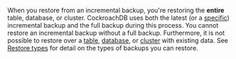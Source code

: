 When you restore from an incremental backup, you're restoring the **entire** table, database, or cluster. CockroachDB uses both the latest (or a [specific](restore.html#restore-a-specific-backup)) incremental backup and the full backup during this process. You cannot restore an incremental backup without a full backup. Furthermore, it is not possible to restore over a [table](restore.html#tables), [database](restore.html#databases), or [cluster](restore.html#full-cluster) with existing data. See [Restore types](restore.html#restore-types) for detail on the types of backups you can restore.

